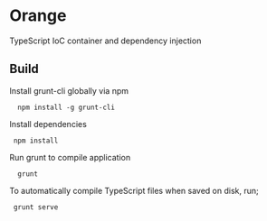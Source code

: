 # Orange
TypeScript IoC container and dependency injection

## Build

Install grunt-cli globally via npm

      npm install -g grunt-cli

Install dependencies

     npm install

Run grunt to compile application

      grunt
      
To automatically compile TypeScript files when saved on disk, run;

     grunt serve
  
